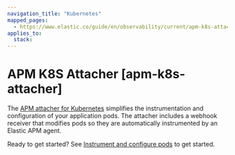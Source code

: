 ```yaml
---
navigation_title: "Kubernetes"
mapped_pages:
  - https://www.elastic.co/guide/en/observability/current/apm-k8s-attacher.html
applies_to:
  stack:
---
```




# APM K8S Attacher [apm-k8s-attacher]


The [APM attacher for Kubernetes](apm-k8s-attacher://reference/index.md) simplifies the instrumentation and configuration of your application pods. The attacher includes a webhook receiver that modifies pods so they are automatically instrumented by an Elastic APM agent.

Ready to get started? See [Instrument and configure pods](apm-k8s-attacher://reference/apm-get-started-webhook.md) to get started.

